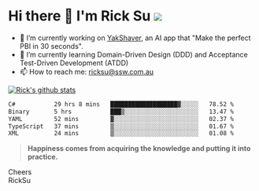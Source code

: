 # Hi there 👋 I'm Rick Su ![](https://komarev.com/ghpvc/?username=ricksu978)
<!--
**ricksu978/ricksu978** is a ✨ _special_ ✨ repository because its `README.md` (this file) appears on your GitHub profile.

Here are some ideas to get you started:
-->
- 🔭 I’m currently working on [YakShaver](https://yakshaver.ai/), an AI app that "Make the perfect PBI in 30 seconds".
- 🌱 I’m currently learning Domain-Driven Design (DDD) and Acceptance Test-Driven Development (ATDD)
- 📫 How to reach me: ricksu@ssw.com.au
<!--
- 👯 I’m looking to collaborate on ...
- 🤔 I’m looking for help with ...
- 💬 Ask me about ...
-->
<!--
- 😄 Pronouns: ...
- ⚡ Fun fact: ...
-->
[![Rick's github stats](https://github-readme-stats.vercel.app/api?username=ricksu978&theme=dark)](https://github.com/ricksu978/ricksu978)

<!--START_SECTION:waka-->

```txt
C#           29 hrs 8 mins   ███████████████████▓░░░░░   78.52 %
Binary       5 hrs           ███▒░░░░░░░░░░░░░░░░░░░░░   13.47 %
YAML         52 mins         ▓░░░░░░░░░░░░░░░░░░░░░░░░   02.37 %
TypeScript   37 mins         ▒░░░░░░░░░░░░░░░░░░░░░░░░   01.67 %
XML          24 mins         ▒░░░░░░░░░░░░░░░░░░░░░░░░   01.08 %
```

<!--END_SECTION:waka-->

> **Happiness comes from acquiring the knowledge and putting it into practice.**

Cheers  
RickSu 

